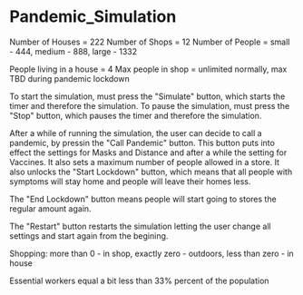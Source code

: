 # Pandemic_Simulation

Number of Houses = 222
Number of Shops = 12
Number of People = small - 444, medium - 888, large - 1332

People living in a house = 4
Max people in shop = unlimited normally, max TBD during pandemic lockdown

To start the simulation, must press the "Simulate" button, which starts the timer and therefore the simulation. To pause the simulation, must press the "Stop" button, which pauses the timer and therefore the simulation.  

After a while of running the simulation, the user can decide to call a pandemic, by pressin the "Call Pandemic" button. This button puts into effect the settings for Masks and Distance and after a while the setting for Vaccines. It also sets a maximum number of people allowed in a store. It also unlocks the "Start Lockdown" button, which means that all people with symptoms will stay home and people will leave their homes less.

The "End Lockdown" button means people will start going to stores the regular amount again. 

The "Restart" button restarts the simulation letting the user change all settings and start again from the begining.

Shopping: more than 0 - in shop, exactly zero - outdoors, less than zero - in house

Essential workers equal a bit less than 33% percent of the population

